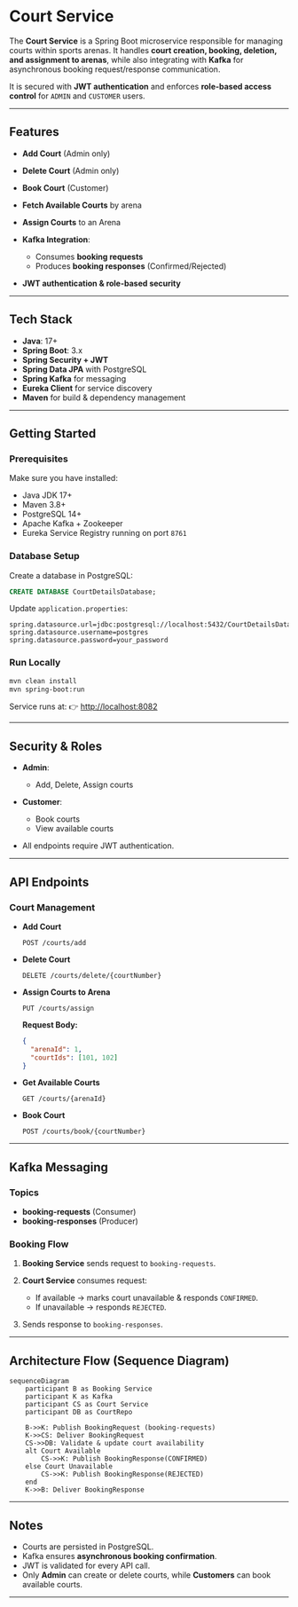 # Court Service

The **Court Service** is a Spring Boot microservice responsible for managing courts within sports arenas. It handles **court creation, booking, deletion, and assignment to arenas**, while also integrating with **Kafka** for asynchronous booking request/response communication.

It is secured with **JWT authentication** and enforces **role-based access control** for `ADMIN` and `CUSTOMER` users.

---

## Features

* **Add Court** (Admin only)
* **Delete Court** (Admin only)
* **Book Court** (Customer)
* **Fetch Available Courts** by arena
* **Assign Courts** to an Arena
* **Kafka Integration**:

  * Consumes **booking requests**
  * Produces **booking responses** (Confirmed/Rejected)
* **JWT authentication & role-based security**

---

## Tech Stack

* **Java**: 17+
* **Spring Boot**: 3.x
* **Spring Security + JWT**
* **Spring Data JPA** with PostgreSQL
* **Spring Kafka** for messaging
* **Eureka Client** for service discovery
* **Maven** for build & dependency management

---

## Getting Started

### Prerequisites

Make sure you have installed:

* Java JDK 17+
* Maven 3.8+
* PostgreSQL 14+
* Apache Kafka + Zookeeper
* Eureka Service Registry running on port `8761`

### Database Setup

Create a database in PostgreSQL:

```sql
CREATE DATABASE CourtDetailsDatabase;
```

Update `application.properties`:

```properties
spring.datasource.url=jdbc:postgresql://localhost:5432/CourtDetailsDatabase
spring.datasource.username=postgres
spring.datasource.password=your_password
```

### Run Locally

```bash
mvn clean install
mvn spring-boot:run
```

Service runs at:
👉 [http://localhost:8082](http://localhost:8082)

---

## Security & Roles

* **Admin**:

  * Add, Delete, Assign courts
* **Customer**:

  * Book courts
  * View available courts
* All endpoints require JWT authentication.

---

## API Endpoints

### Court Management

* **Add Court**

  ```http
  POST /courts/add
  ```

* **Delete Court**

  ```http
  DELETE /courts/delete/{courtNumber}
  ```

* **Assign Courts to Arena**

  ```http
  PUT /courts/assign
  ```

  **Request Body:**

  ```json
  {
    "arenaId": 1,
    "courtIds": [101, 102]
  }
  ```

* **Get Available Courts**

  ```http
  GET /courts/{arenaId}
  ```

* **Book Court**

  ```http
  POST /courts/book/{courtNumber}
  ```

---

## Kafka Messaging

### Topics

* **booking-requests** (Consumer)
* **booking-responses** (Producer)

### Booking Flow

1. **Booking Service** sends request to `booking-requests`.
2. **Court Service** consumes request:

   * If available → marks court unavailable & responds `CONFIRMED`.
   * If unavailable → responds `REJECTED`.
3. Sends response to `booking-responses`.

---

## Architecture Flow (Sequence Diagram)

```mermaid
sequenceDiagram
    participant B as Booking Service
    participant K as Kafka
    participant CS as Court Service
    participant DB as CourtRepo

    B->>K: Publish BookingRequest (booking-requests)
    K->>CS: Deliver BookingRequest
    CS->>DB: Validate & update court availability
    alt Court Available
        CS->>K: Publish BookingResponse(CONFIRMED)
    else Court Unavailable
        CS->>K: Publish BookingResponse(REJECTED)
    end
    K->>B: Deliver BookingResponse
```

---

## Notes

* Courts are persisted in PostgreSQL.
* Kafka ensures **asynchronous booking confirmation**.
* JWT is validated for every API call.
* Only **Admin** can create or delete courts, while **Customers** can book available courts.

---
